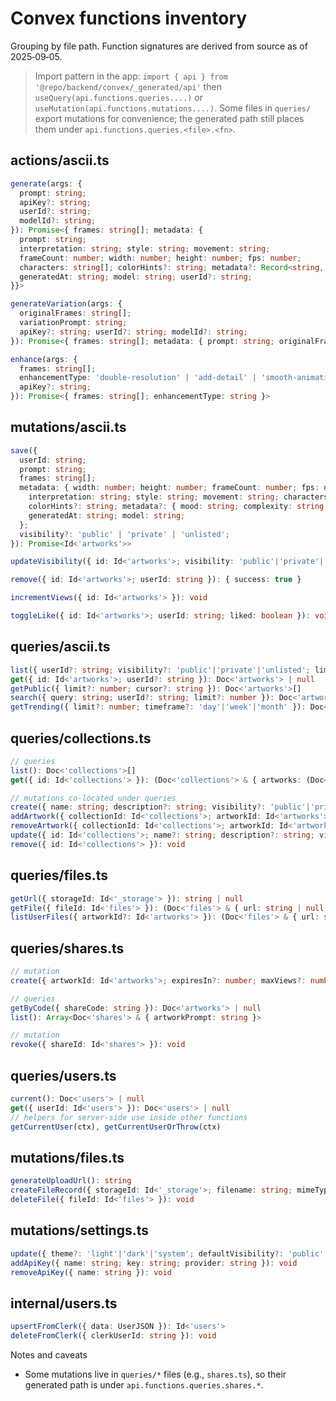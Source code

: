 # Convex functions inventory

Grouping by file path. Function signatures are derived from source as of 2025‑09‑05.

> Import pattern in the app: `import { api } from '@repo/backend/convex/_generated/api'` then `useQuery(api.functions.queries....)` or `useMutation(api.functions.mutations....)`. Some files in `queries/` export mutations for convenience; the generated path still places them under `api.functions.queries.<file>.<fn>`.

## actions/ascii.ts

```ts
generate(args: {
  prompt: string;
  apiKey?: string;
  userId?: string;
  modelId?: string;
}): Promise<{ frames: string[]; metadata: {
  prompt: string;
  interpretation: string; style: string; movement: string;
  frameCount: number; width: number; height: number; fps: number;
  characters: string[]; colorHints?: string; metadata?: Record<string, unknown>;
  generatedAt: string; model: string; userId?: string;
}}>

generateVariation(args: {
  originalFrames: string[];
  variationPrompt: string;
  apiKey?: string; userId?: string; modelId?: string;
}): Promise<{ frames: string[]; metadata: { prompt: string; originalFrameCount: number; generatedAt: string; model: string; userId?: string } }>

enhance(args: {
  frames: string[];
  enhancementType: 'double-resolution' | 'add-detail' | 'smooth-animation' | 'stylize';
  apiKey?: string;
}): Promise<{ frames: string[]; enhancementType: string }>
```

## mutations/ascii.ts

```ts
save({
  userId: string;
  prompt: string;
  frames: string[];
  metadata: { width: number; height: number; frameCount: number; fps: number;
    interpretation: string; style: string; movement: string; characters: string[];
    colorHints?: string; metadata?: { mood: string; complexity: string; dynamism: string };
    generatedAt: string; model: string;
  };
  visibility?: 'public' | 'private' | 'unlisted';
}): Promise<Id<'artworks'>>

updateVisibility({ id: Id<'artworks'>; visibility: 'public'|'private'|'unlisted' }): { success: true }

remove({ id: Id<'artworks'>; userId: string }): { success: true }

incrementViews({ id: Id<'artworks'> }): void

toggleLike({ id: Id<'artworks'>; userId: string; liked: boolean }): void
```

## queries/ascii.ts

```ts
list({ userId?: string; visibility?: 'public'|'private'|'unlisted'; limit?: number }): Doc<'artworks'>[]
get({ id: Id<'artworks'>; userId?: string }): Doc<'artworks'> | null
getPublic({ limit?: number; cursor?: string }): Doc<'artworks'>[]
search({ query: string; userId?: string; limit?: number }): Doc<'artworks'>[]
getTrending({ limit?: number; timeframe?: 'day'|'week'|'month' }): Doc<'artworks'>[]
```

## queries/collections.ts

```ts
// queries
list(): Doc<'collections'>[]
get({ id: Id<'collections'> }): (Doc<'collections'> & { artworks: (Doc<'artworks'> | null)[] }) | null

// mutations co-located under queries
create({ name: string; description?: string; visibility?: 'public'|'private' }): Id<'collections'>
addArtwork({ collectionId: Id<'collections'>; artworkId: Id<'artworks'> }): void
removeArtwork({ collectionId: Id<'collections'>; artworkId: Id<'artworks'> }): void
update({ id: Id<'collections'>; name?: string; description?: string; visibility?: 'public'|'private' }): void
remove({ id: Id<'collections'> }): void
```

## queries/files.ts

```ts
getUrl({ storageId: Id<'_storage'> }): string | null
getFile({ fileId: Id<'files'> }): (Doc<'files'> & { url: string | null }) | null
listUserFiles({ artworkId?: Id<'artworks'> }): (Doc<'files'> & { url: string | null })[]
```

## queries/shares.ts

```ts
// mutation
create({ artworkId: Id<'artworks'>; expiresIn?: number; maxViews?: number }): { shareId: Id<'shares'>; shareCode: string }

// queries
getByCode({ shareCode: string }): Doc<'artworks'> | null
list(): Array<Doc<'shares'> & { artworkPrompt: string }>

// mutation
revoke({ shareId: Id<'shares'> }): void
```

## queries/users.ts

```ts
current(): Doc<'users'> | null
get({ userId: Id<'users'> }): Doc<'users'> | null
// helpers for server-side use inside other functions
getCurrentUser(ctx), getCurrentUserOrThrow(ctx)
```

## mutations/files.ts

```ts
generateUploadUrl(): string
createFileRecord({ storageId: Id<'_storage'>; filename: string; mimeType: string; size: number; artworkId?: Id<'artworks'> }): Id<'files'>
deleteFile({ fileId: Id<'files'> }): void
```

## mutations/settings.ts

```ts
update({ theme?: 'light'|'dark'|'system'; defaultVisibility?: 'public'|'private'; emailNotifications?: boolean; preferredModel?: string; preferredProvider?: string }): void
addApiKey({ name: string; key: string; provider: string }): void
removeApiKey({ name: string }): void
```

## internal/users.ts

```ts
upsertFromClerk({ data: UserJSON }): Id<'users'>
deleteFromClerk({ clerkUserId: string }): void
```

Notes and caveats
- Some mutations live in `queries/*` files (e.g., `shares.ts`), so their generated path is under `api.functions.queries.shares.*`.
